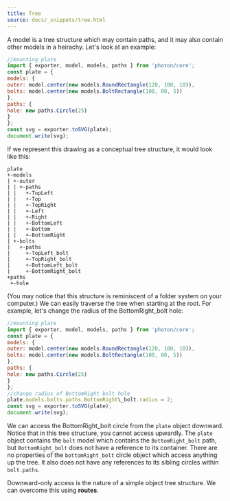 ```yaml
---
title: Tree
source: docs/_snippets/tree.html
---
```


A model is a tree structure which may contain paths, and it may also contain other models in a heirachy.
Let's look at an example:

```javascript
//mounting plate
import { exporter, model, models, paths } from 'photon/core';
const plate = {
models: {
outer: model.center(new models.RoundRectangle(120, 100, 10)),
bolts: model.center(new models.BoltRectangle(100, 80, 5))
},
paths: {
hole: new paths.Circle(25)
}
};
const svg = exporter.toSVG(plate);
document.write(svg);
```

If we represent this drawing as a conceptual tree structure, it would look like this:

```
plate
+-models
| +-outer
| | +-paths
| |   +-TopLeft
| |   +-Top
| |   +-TopRight
| |   +-Left
| |   +-Right
| |   +-BottomLeft
| |   +-Bottom
| |   +-BottomRight
| +-bolts
|   +-paths
|     +-TopLeft_bolt
|     +-TopRight_bolt
|     +-BottomLeft_bolt
|     +-BottomRight_bolt
+paths
 +-hole
```

(You may notice that this structure is reminiscent of a folder system on your computer.)
We can easily traverse the tree when starting at the root. For example, let's change the radius of the BottomRight\_bolt hole:

```javascript
//mounting plate
import { exporter, model, models, paths } from 'photon/core';
const plate = {
models: {
outer: model.center(new models.RoundRectangle(120, 100, 10)),
bolts: model.center(new models.BoltRectangle(100, 80, 5))
},
paths: {
hole: new paths.Circle(25)
}
};
//change radius of BottomRight bolt hole
plate.models.bolts.paths.BottomRight\_bolt.radius = 2;
const svg = exporter.toSVG(plate);
document.write(svg);
```

We can access the BottomRight\_bolt circle from the `plate` object downward. Notice that in this tree structure, you cannot access upwardly.
The `plate` object contains the `bolt` model which contains the `BottomRight_bolt` path, but `BottomRight_bolt`
does not have a reference to its container. There are no properties of the `bottomRight_bolt` circle object which access anything up the tree.
It also does not have any references to its sibling circles within `bolt.paths`.

Downward-only access is the nature of a simple object tree structure. We can overcome this using **routes**.
